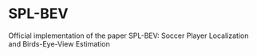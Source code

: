 # SPL-BEV
Official implementation of the paper SPL-BEV: Soccer Player Localization and Birds-Eye-View Estimation
